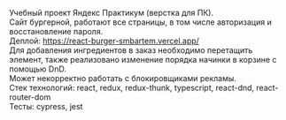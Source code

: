 Учебный проект Яндекс Практикум (верстка для ПК).  
Сайт бургерной, работают все страницы, в том числе авторизация и восстановление пароля.  
Деплой: https://react-burger-smbartem.vercel.app/      
Для добавления ингредиентов в заказ необходимо перетащить элемент, также реализовано изменение порядка начинки в корзине с помощью DnD.  
Может некорректно работать с блокировщиками рекламы.  
Стек технологий: react, redux, redux-thunk, typescript, react-dnd, react-router-dom  
Тесты: cypress, jest   
